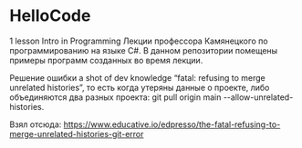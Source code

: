 # HelloCode
1 lesson Intro in Programming
Лекции профессора Камянецкого по программированию на языке C#. 
В данном репозитории помещены примеры программ созданных во время лекции.

Решение ошибки a shot of dev knowledge “fatal: refusing to merge unrelated histories”, то есть когда утеряны данные о проекте, либо объединяются два разных проекта: git pull origin main --allow-unrelated-histories.

Взял отсюда: https://www.educative.io/edpresso/the-fatal-refusing-to-merge-unrelated-histories-git-error
